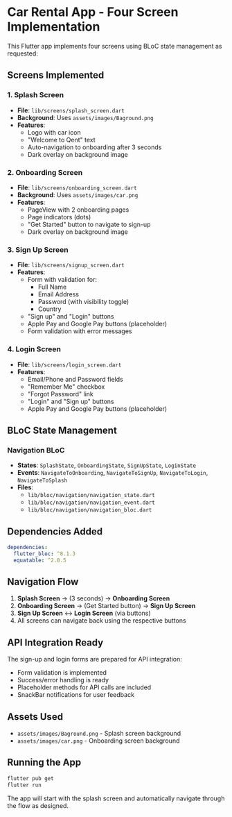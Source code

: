 # Car Rental App - Four Screen Implementation

This Flutter app implements four screens using BLoC state management as requested:

## Screens Implemented

### 1. Splash Screen
- **File**: `lib/screens/splash_screen.dart`
- **Background**: Uses `assets/images/Baground.png`
- **Features**: 
  - Logo with car icon
  - "Welcome to Qent" text
  - Auto-navigation to onboarding after 3 seconds
  - Dark overlay on background image

### 2. Onboarding Screen
- **File**: `lib/screens/onboarding_screen.dart`
- **Background**: Uses `assets/images/car.png`
- **Features**:
  - PageView with 2 onboarding pages
  - Page indicators (dots)
  - "Get Started" button to navigate to sign-up
  - Dark overlay on background image

### 3. Sign Up Screen
- **File**: `lib/screens/signup_screen.dart`
- **Features**:
  - Form with validation for:
    - Full Name
    - Email Address
    - Password (with visibility toggle)
    - Country
  - "Sign up" and "Login" buttons
  - Apple Pay and Google Pay buttons (placeholder)
  - Form validation with error messages

### 4. Login Screen
- **File**: `lib/screens/login_screen.dart`
- **Features**:
  - Email/Phone and Password fields
  - "Remember Me" checkbox
  - "Forgot Password" link
  - "Login" and "Sign up" buttons
  - Apple Pay and Google Pay buttons (placeholder)

## BLoC State Management

### Navigation BLoC
- **States**: `SplashState`, `OnboardingState`, `SignUpState`, `LoginState`
- **Events**: `NavigateToOnboarding`, `NavigateToSignUp`, `NavigateToLogin`, `NavigateToSplash`
- **Files**:
  - `lib/bloc/navigation/navigation_state.dart`
  - `lib/bloc/navigation/navigation_event.dart`
  - `lib/bloc/navigation/navigation_bloc.dart`

## Dependencies Added

```yaml
dependencies:
  flutter_bloc: ^8.1.3
  equatable: ^2.0.5
```

## Navigation Flow

1. **Splash Screen** → (3 seconds) → **Onboarding Screen**
2. **Onboarding Screen** → (Get Started button) → **Sign Up Screen**
3. **Sign Up Screen** ↔ **Login Screen** (via buttons)
4. All screens can navigate back using the respective buttons

## API Integration Ready

The sign-up and login forms are prepared for API integration:
- Form validation is implemented
- Success/error handling is ready
- Placeholder methods for API calls are included
- SnackBar notifications for user feedback

## Assets Used

- `assets/images/Baground.png` - Splash screen background
- `assets/images/car.png` - Onboarding screen background

## Running the App

```bash
flutter pub get
flutter run
```

The app will start with the splash screen and automatically navigate through the flow as designed.
